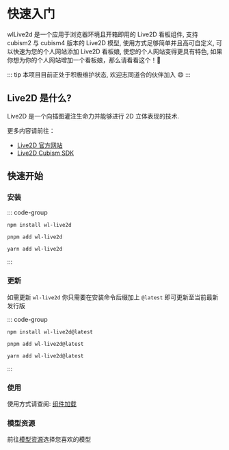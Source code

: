 # 快速入门

wlLive2d 是一个应用于浏览器环境且开箱即用的 Live2D 看板组件,
支持 cubism2 与 cubism4 版本的 Live2D 模型, 使用方式足够简单并且高可自定义,
可以快速为您的个人网站添加 Live2D 看板娘, 使您的个人网站变得更具有特色,
如果你想为你的个人网站增加一个看板娘，那么请看看这个！🥳

::: tip
本项目目前正处于积极维护状态, 欢迎志同道合的伙伴加入 😄
:::

## Live2D 是什么?

Live2D 是一个向插图灌注生命力并能够进行 2D 立体表现的技术.

更多内容请前往：

- [Live2D 官方网站](https://www.live2d.com/zh-CHS/)
- [Live2D Cubism SDK](https://www.live2d.com/zh-CHS/sdk/about/)

## 快速开始

### 安装

::: code-group

```shell [npm]
npm install wl-live2d
```

```shell [pnpm]
pnpm add wl-live2d
```

```shell [yarn]
yarn add wl-live2d
```

:::

### 更新

如需更新 `wl-live2d` 你只需要在安装命令后缀加上 `@latest` 即可更新至当前最新发行版

::: code-group

```shell [npm]
npm install wl-live2d@latest
```

```shell [pnpm]
pnpm add wl-live2d@latest
```

```shell [yarn]
yarn add wl-live2d@latest
```

:::


### 使用

使用方式请查阅: [组件加载](./loading)


### 模型资源

前往[模型资源](./models)选择您喜欢的模型
